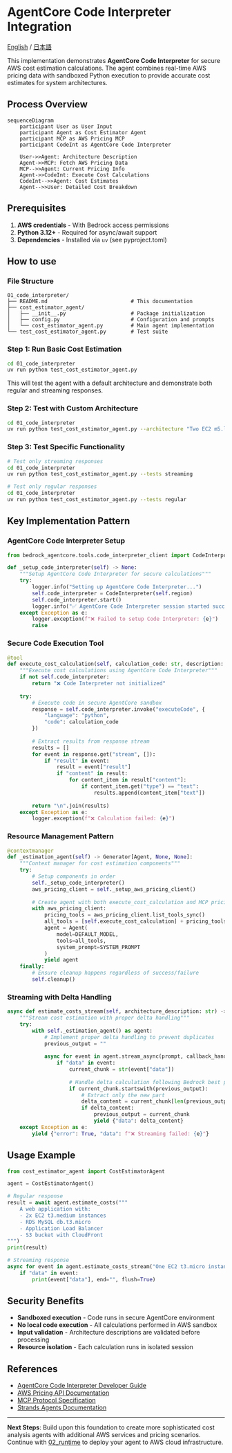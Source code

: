 # AgentCore Code Interpreter Integration

[English](README.md) / [日本語](README_ja.md)

This implementation demonstrates **AgentCore Code Interpreter** for secure AWS cost estimation calculations. The agent combines real-time AWS pricing data with sandboxed Python execution to provide accurate cost estimates for system architectures.

## Process Overview

```mermaid
sequenceDiagram
    participant User as User Input
    participant Agent as Cost Estimator Agent
    participant MCP as AWS Pricing MCP
    participant CodeInt as AgentCore Code Interpreter

    User->>Agent: Architecture Description
    Agent->>MCP: Fetch AWS Pricing Data
    MCP-->>Agent: Current Pricing Info
    Agent->>CodeInt: Execute Cost Calculations
    CodeInt-->>Agent: Cost Estimates
    Agent-->>User: Detailed Cost Breakdown
```

## Prerequisites

1. **AWS credentials** - With Bedrock access permissions
2. **Python 3.12+** - Required for async/await support
3. **Dependencies** - Installed via `uv` (see pyproject.toml)

## How to use

### File Structure

```
01_code_interpreter/
├── README.md                           # This documentation
├── cost_estimator_agent/
│   ├── __init__.py                     # Package initialization
│   ├── config.py                       # Configuration and prompts
│   └── cost_estimator_agent.py         # Main agent implementation
└── test_cost_estimator_agent.py        # Test suite
```

### Step 1: Run Basic Cost Estimation

```bash
cd 01_code_interpreter
uv run python test_cost_estimator_agent.py
```

This will test the agent with a default architecture and demonstrate both regular and streaming responses.

### Step 2: Test with Custom Architecture

```bash
cd 01_code_interpreter
uv run python test_cost_estimator_agent.py --architecture "Two EC2 m5.large instances with RDS MySQL"
```

### Step 3: Test Specific Functionality

```bash
# Test only streaming responses
cd 01_code_interpreter
uv run python test_cost_estimator_agent.py --tests streaming

# Test only regular responses
cd 01_code_interpreter
uv run python test_cost_estimator_agent.py --tests regular
```

## Key Implementation Pattern

### AgentCore Code Interpreter Setup

```python
from bedrock_agentcore.tools.code_interpreter_client import CodeInterpreter

def _setup_code_interpreter(self) -> None:
    """Setup AgentCore Code Interpreter for secure calculations"""
    try:
        logger.info("Setting up AgentCore Code Interpreter...")
        self.code_interpreter = CodeInterpreter(self.region)
        self.code_interpreter.start()
        logger.info("✅ AgentCore Code Interpreter session started successfully")
    except Exception as e:
        logger.exception(f"❌ Failed to setup Code Interpreter: {e}")
        raise
```

### Secure Code Execution Tool

```python
@tool
def execute_cost_calculation(self, calculation_code: str, description: str = "") -> str:
    """Execute cost calculations using AgentCore Code Interpreter"""
    if not self.code_interpreter:
        return "❌ Code Interpreter not initialized"
        
    try:
        # Execute code in secure AgentCore sandbox
        response = self.code_interpreter.invoke("executeCode", {
            "language": "python",
            "code": calculation_code
        })
        
        # Extract results from response stream
        results = []
        for event in response.get("stream", []):
            if "result" in event:
                result = event["result"]
                if "content" in result:
                    for content_item in result["content"]:
                        if content_item.get("type") == "text":
                            results.append(content_item["text"])
        
        return "\n".join(results)
    except Exception as e:
        logger.exception(f"❌ Calculation failed: {e}")
```

### Resource Management Pattern

```python
@contextmanager
def _estimation_agent(self) -> Generator[Agent, None, None]:
    """Context manager for cost estimation components"""        
    try:
        # Setup components in order
        self._setup_code_interpreter()
        aws_pricing_client = self._setup_aws_pricing_client()
        
        # Create agent with both execute_cost_calculation and MCP pricing tools
        with aws_pricing_client:
            pricing_tools = aws_pricing_client.list_tools_sync()
            all_tools = [self.execute_cost_calculation] + pricing_tools
            agent = Agent(
                model=DEFAULT_MODEL,
                tools=all_tools,
                system_prompt=SYSTEM_PROMPT
            )
            yield agent
    finally:
        # Ensure cleanup happens regardless of success/failure
        self.cleanup()
```

### Streaming with Delta Handling

```python
async def estimate_costs_stream(self, architecture_description: str) -> AsyncGenerator[dict, None]:
    """Stream cost estimation with proper delta handling"""
    try:
        with self._estimation_agent() as agent:
            # Implement proper delta handling to prevent duplicates
            previous_output = ""
            
            async for event in agent.stream_async(prompt, callback_handler=null_callback_handler):
                if "data" in event:
                    current_chunk = str(event["data"])
                    
                    # Handle delta calculation following Bedrock best practices
                    if current_chunk.startswith(previous_output):
                        # Extract only the new part
                        delta_content = current_chunk[len(previous_output):]
                        if delta_content:
                            previous_output = current_chunk
                            yield {"data": delta_content}
    except Exception as e:
        yield {"error": True, "data": f"❌ Streaming failed: {e}"}
```

## Usage Example

```python
from cost_estimator_agent import CostEstimatorAgent

agent = CostEstimatorAgent()

# Regular response
result = await agent.estimate_costs("""
    A web application with:
    - 2x EC2 t3.medium instances
    - RDS MySQL db.t3.micro
    - Application Load Balancer
    - S3 bucket with CloudFront
""")
print(result)

# Streaming response
async for event in agent.estimate_costs_stream("One EC2 t3.micro instance"):
    if "data" in event:
        print(event["data"], end="", flush=True)
```

## Security Benefits

- **Sandboxed execution** - Code runs in secure AgentCore environment
- **No local code execution** - All calculations performed in AWS sandbox
- **Input validation** - Architecture descriptions are validated before processing
- **Resource isolation** - Each calculation runs in isolated session

## References

- [AgentCore Code Interpreter Developer Guide](https://docs.aws.amazon.com/bedrock-agentcore/latest/devguide/code-interpreter.html)
- [AWS Pricing API Documentation](https://docs.aws.amazon.com/awsaccountbilling/latest/aboutv2/price-changes.html)
- [MCP Protocol Specification](https://modelcontextprotocol.io/introduction)
- [Strands Agents Documentation](https://github.com/aws-samples/strands-agents)

---

**Next Steps**: Build upon this foundation to create more sophisticated cost analysis agents with additional AWS services and pricing scenarios. Continue with [02_runtime](../02_runtime/README.md) to deploy your agent to AWS cloud infrastructure.
